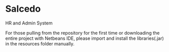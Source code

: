 # Salcedo
HR and Admin System

For those pulling from the repository for the first time or downloading the entire project with Netbeans IDE, please import and install the libraries(.jar) in the resources folder manually.
